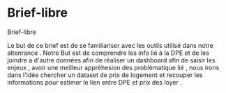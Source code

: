 # Brief-libre
Brief-libre


Le but de ce brief est de se familiariser avec les outils utilisé dans notre altenrance .
Notre But est de comprendre les info lié à la DPE et de les joindre a d'autre données afin de réaliser un dashboard afin de saisir les enjeux , avoir une meilleur appréhesion des problèmatique lié , nous irons dans l'idée chercher un dataset de prix de logement et recouper les  informations pour estimer le lien entre DPE et prix des loyer . 

